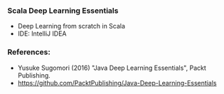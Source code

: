 ### Scala Deep Learning Essentials
  - Deep Learning from scratch in Scala
  - IDE: IntelliJ IDEA

### References:
  - Yusuke Sugomori (2016) "Java Deep Learning Essentials", Packt Publishing.
  - https://github.com/PacktPublishing/Java-Deep-Learning-Essentials